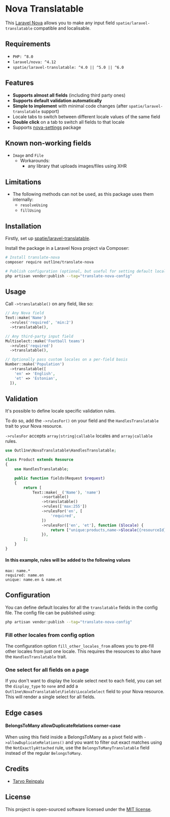 # Nova Translatable

This [Laravel Nova](https://nova.laravel.com) allows you to make any input field `spatie/laravel-translatable` compatible and localisable.

## Requirements

- `PHP: ^8.0`
- `laravel/nova: ^4.12`
- `spatie/laravel-translatable: ^4.0 || ^5.0 || ^6.0`

## Features

- **Supports almost all fields** (including third party ones)
- **Supports default validation automatically**
- **Simple to implement** with minimal code changes (after `spatie/laravel-translatable` support)
- Locale tabs to switch between different locale values of the same field
- **Double click** on a tab to switch all fields to that locale
- Supports [nova-settings](https://github.com/outl1ne/nova-settings) package

## Known non-working fields

- `Image` and `File`
  - Workarounds:
    - any library that uploads images/files using XHR

## Limitations

- The following methods can not be used, as this package uses them internally:
  - `resolveUsing`
  - `fillUsing`

## Installation

Firstly, set up [spatie/laravel-translatable](https://github.com/spatie/laravel-translatable).

Install the package in a Laravel Nova project via Composer:

```bash
# Install translate-nova
composer require outl1ne/translate-nova

# Publish configuration (optional, but useful for setting default locales)
php artisan vendor:publish --tag="translate-nova-config"
```

## Usage

Call `->translatable()` on any field, like so:

```php
// Any Nova field
Text::make('Name')
  ->rules('required', 'min:2')
  ->translatable(),

// Any third-party input field
Multiselect::make('Football teams')
  ->rules('required')
  ->translatable(),

// Optionally pass custom locales on a per-field basis
Number::make('Population')
  ->translatable([
    'en' => 'English',
    'et' => 'Estonian',
  ]),
```

## Validation

It's possible to define locale specific validation rules.

To do so, add the `->rulesFor()` on your field and the `HandlesTranslatable` trait to your Nova resource.

`->rulesFor` accepts `array|string|callable` locales and `array|callable` rules.

```php
use Outl1ne\NovaTranslatable\HandlesTranslatable;

class Product extends Resource
{
    use HandlesTranslatable;

    public function fields(Request $request)
    {
        return [
            Text::make(__('Name'), 'name')
                ->sortable()
                ->translatable()
                ->rules(['max:255'])
                ->rulesFor('en', [
                    'required',
                ])
                ->rulesFor(['en', 'et'], function ($locale) {
                    return ["unique:products,name->$locale{{resourceId}}"];
                }),
        ];
    }
}
```

#### In this example, rules will be added to the following values

```dotenv
max: name.*
required: name.en
unique: name.en & name.et
```

## Configuration

You can define default locales for all the `translatable` fields in the config file. The config file can be published using:

```bash
php artisan vendor:publish --tag="translate-nova-config"
```

### Fill other locales from config option

The configuration option `fill_other_locales_from` allows you to pre-fill other locales from just one locale. This requires the resources to also have the `HandlesTranslatable` trait.

### One select for all fields on a page

If you don't want to display the locale select next to each field, you can set the `display_type` to `none` and add a `Outl1ne\NovaTranslatable\Fields\LocaleSelect` field to your Nova resource. This will render a single select for all fields.

## Edge cases

#### BelongsToMany allowDuplicateRelations corner-case

When using this field inside a BelongsToMany as a pivot field with `->allowDuplicateRelations()` and you want to filter out exact matches using the `NotExactlyAttached` rule, use the `BelongsToManyTranslatable` field instead of the regular `BelongsToMany`.

## Credits

- [Tarvo Reinpalu](https://github.com/Tarpsvo)

## License

This project is open-sourced software licensed under the [MIT license](LICENSE.md).
